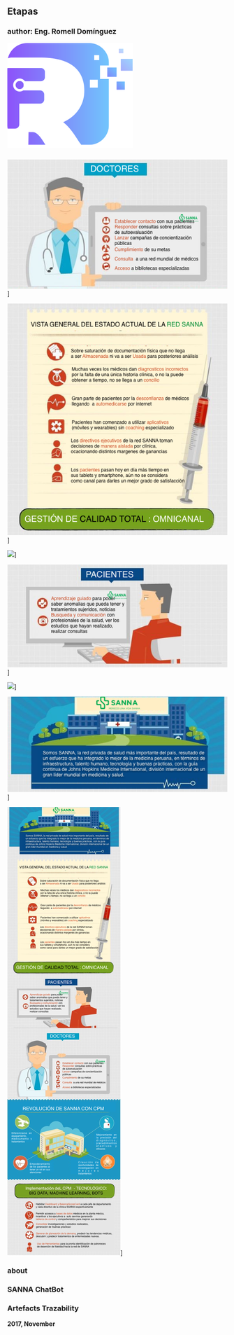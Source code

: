 ## Etapas

### author: Eng. Romell Domínguez
[![](snapshot/icono.png#centerMedium)](https://www.romellfudi.com/)

###

![](Sketch/DOCTORES.png#centeBig)]

![](Sketch/ESTADO.png#centeBig)]

![](Sketch/IMPLEMENTACIÓN.png#centeBig)]

![](Sketch/PACIENTES.png#centeBig)]

![](Sketch/REVOLUCIÓN.png#centeBig)]

![](Sketch/SOMOS.png#centeBig)]

![](Sketch/SANNA.png#centeBig)]

### about



### SANNA ChatBot

### Artefacts Trazability



**2017, November**

<style>
img[src*='#centerBig'] { 
    width:500px;
    display: block;
    margin: auto;
}
img[src*='#centerMedium'] { 
    width:250px;
    display: block;
    margin: auto;
}
img[src*='#centerSmall'] { 
    width:100px;
    display: block;
    margin: auto;
}
img[src*='#vertical'] { 
    width:250px;
    display: block;
    margin: auto;
}
img[src*='#circleci'] { 
    width:100px;
    display: block;
    margin: auto;
}
</style>
